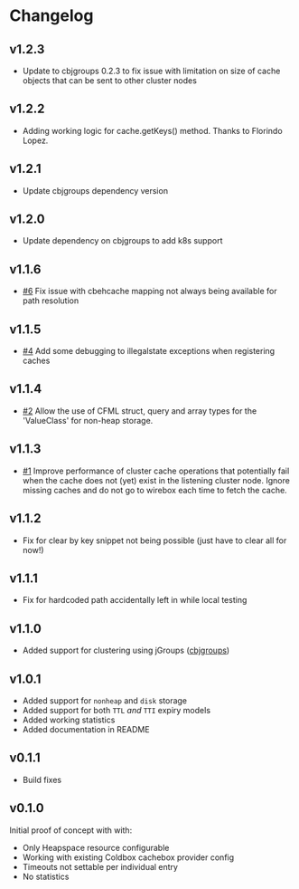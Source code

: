 # Changelog

## v1.2.3

* Update to cbjgroups 0.2.3 to fix issue with limitation on size of cache objects that can be sent to other cluster nodes

## v1.2.2

* Adding working logic for cache.getKeys() method. Thanks to Florindo Lopez.

## v1.2.1

* Update cbjgroups dependency version

## v1.2.0

* Update dependency on cbjgroups to add k8s support

## v1.1.6

* [#6](https://github.com/pixl8/cbehcache/issues/6) Fix issue with cbehcache mapping not always being available for path resolution

## v1.1.5

* [#4](https://github.com/pixl8/cbehcache/issues/4) Add some debugging to illegalstate exceptions when registering caches

## v1.1.4

* [#2](https://github.com/pixl8/cbehcache/issues/2) Allow the use of CFML struct, query and array types for the 'ValueClass' for non-heap storage.

## v1.1.3

* [#1](https://github.com/pixl8/cbehcache/issues/1) Improve performance of cluster cache operations that potentially fail when the cache does not (yet) exist in the listening cluster node. Ignore missing caches and do not go to wirebox each time to fetch the cache.

## v1.1.2

* Fix for clear by key snippet not being possible (just have to clear all for now!)

## v1.1.1

* Fix for hardcoded path accidentally left in while local testing

## v1.1.0

* Added support for clustering using jGroups ([cbjgroups](https://github.com/pixl8/cbjgroups))

## v1.0.1

* Added support for `nonheap` and `disk` storage
* Added support for both `TTL` _and_ `TTI` expiry models
* Added working statistics
* Added documentation in README

## v0.1.1

* Build fixes

## v0.1.0

Initial proof of concept with with:

* Only Heapspace resource configurable
* Working with existing Coldbox cachebox provider config
* Timeouts not settable per individual entry
* No statistics
